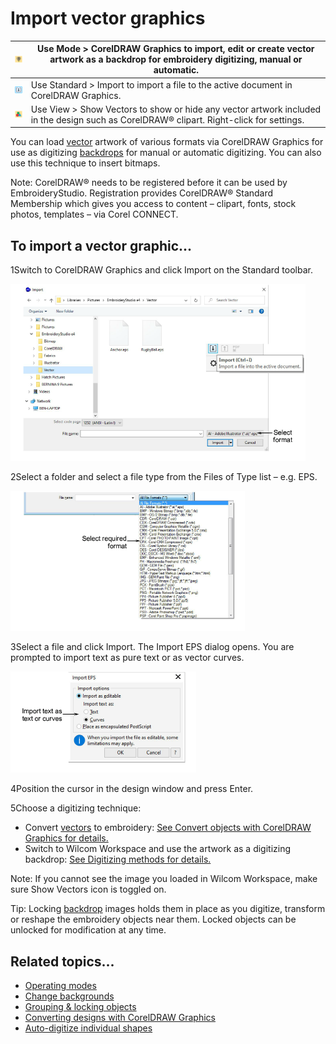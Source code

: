 # Import vector graphics

| ![SwitchToCorelDRAW.png](assets/SwitchToCorelDRAW.png) | Use Mode > CorelDRAW Graphics to import, edit or create vector artwork as a backdrop for embroidery digitizing, manual or automatic.     |
| ------------------------------------------------------ | ---------------------------------------------------------------------------------------------------------------------------------------- |
| ![ImportIcon.png](assets/ImportIcon.png)               | Use Standard > Import to import a file to the active document in CorelDRAW Graphics.                                                     |
| ![ShowVectors00040.png](assets/ShowVectors00040.png)   | Use View > Show Vectors to show or hide any vector artwork included in the design such as CorelDRAW® clipart. Right-click for settings. |

You can load [vector](../../glossary/glossary) artwork of various formats via CorelDRAW Graphics for use as digitizing [backdrops](../../glossary/glossary) for manual or automatic digitizing. You can also use this technique to insert bitmaps.

Note: CorelDRAW® needs to be registered before it can be used by EmbroideryStudio. Registration provides CorelDRAW® Standard Membership which gives you access to content – clipart, fonts, stock photos, templates – via Corel CONNECT.

## To import a vector graphic...

1Switch to CorelDRAW Graphics and click Import on the Standard toolbar.

![vectors00041.png](assets/vectors00041.png)

2Select a folder and select a file type from the Files of Type list – e.g. EPS.

![GraphicsFilesDropdown.png](assets/GraphicsFilesDropdown.png)

3Select a file and click Import. The Import EPS dialog opens. You are prompted to import text as pure text or as vector curves.

![ImportEPS.png](assets/ImportEPS.png)

4Position the cursor in the design window and press Enter.

5Choose a digitizing technique:

- Convert [vectors](../../glossary/glossary) to embroidery: [See Convert objects with CorelDRAW Graphics for details.](../automatic/Convert_objects_with_CorelDRAW_Graphics)
- Switch to Wilcom Workspace and use the artwork as a digitizing backdrop: [See Digitizing methods for details.](../../Digitizing/input/Digitizing_methods)

Note: If you cannot see the image you loaded in Wilcom Workspace, make sure Show Vectors icon is toggled on.

Tip: Locking [backdrop](../../glossary/glossary) images holds them in place as you digitize, transform or reshape the embroidery objects near them. Locked objects can be unlocked for modification at any time.

## Related topics...

- [Operating modes](../../Basics/basics/Operating_modes)
- [Change backgrounds](../../Basics/view/Change_backgrounds)
- [Grouping & locking objects](../../Modifying/combine/Grouping_locking_objects)
- [Converting designs with CorelDRAW Graphics](../automatic/Converting_designs_with_CorelDRAW_Graphics)
- [Auto-digitize individual shapes](../automatic/Auto-digitize_individual_shapes)
